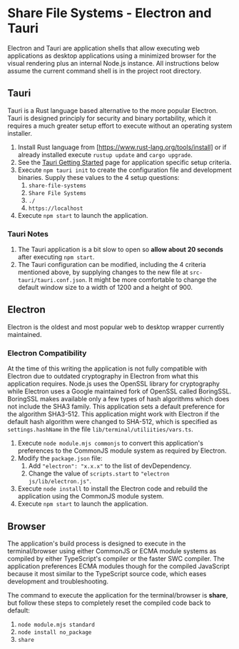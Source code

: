 <!-- documentation/electron_tauri - Documentation for launching the application as a desktop application. -->

# Share File Systems - Electron and Tauri
Electron and Tauri are application shells that allow executing web applications as desktop applications using a minimized browser for the visual rendering plus an internal Node.js instance.
All instructions below assume the current command shell is in the project root directory.

## Tauri
Tauri is a Rust language based alternative to the more popular Electron.
Tauri is designed principly for security and binary portability, which it requires a much greater setup effort to execute without an operating system installer.

1. Install Rust language from [https://www.rust-lang.org/tools/install] or if already installed execute `rustup update` and `cargo upgrade`.
1. See the [Tauri Getting Started](https://tauri.app/v1/guides/getting-started/prerequisites) page for application specific setup criteria.
1. Execute `npm tauri init` to create the configuration file and development binaries.  Supply these values to the 4 setup questions:
   1. `share-file-systems`
   1. `Share File Systems`
   1. `./`
   1. `https://localhost`
1. Execute `npm start` to launch the application.

### Tauri Notes
1. The Tauri application is a bit slow to open so **allow about 20 seconds** after executing `npm start`.
1. The Tauri configuration can be modified, including the 4 criteria mentioned above, by supplying changes to the new file at `src-tauri/tauri.conf.json`.  It might be more comfortable to change the default window size to a width of 1200 and a height of 900.

## Electron
Electron is the oldest and most popular web to desktop wrapper currently maintained.

### Electron Compatibility
At the time of this writing the application is not fully compatible with Electron due to outdated cryptography in Electron from what this application requires.
Node.js uses the OpenSSL library for cryptography while Electron uses a Google maintained fork of OpenSSL called BoringSSL.
BoringSSL makes available only a few types of hash algorithms which does not include the SHA3 family.
This application sets a default preference for the algorithm SHA3-512.
This application might work with Electron if the default hash algorithm were changed to SHA-512, which is specified as `settings.hashName` in the file `lib/terminal/utiliities/vars.ts`.

1. Execute `node module.mjs commonjs` to convert this application's preferences to the CommonJS module system as required by Electron.
1. Modify the `package.json` file:
   1. Add `"electron": "x.x.x"` to the list of devDependency.
   1. Change the value of `scripts.start` to `"electron js/lib/electron.js"`.
1. Execute `node install` to install the Electron code and rebuild the application using the CommonJS module system.
1. Execute `npm start` to launch the application.

## Browser
The application's build process is designed to execute in the terminal/browser using either CommonJS or ECMA module systems as compiled by either TypeScript's compiler or the faster SWC compiler.
The application preferences ECMA modules though for the compiled JavaScript because it most similar to the TypeScript source code, which eases development and troubleshooting.

The command to execute the application for the terminal/browser is **share**, but follow these steps to completely reset the compiled code back to default:
1. `node module.mjs standard`
1. `node install no_package`
1. `share`
